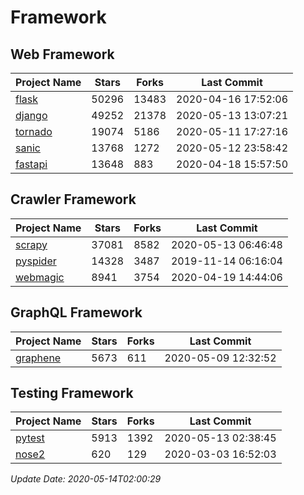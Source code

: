 # Framework

## Web Framework

| Project Name | Stars | Forks | Last Commit |
| ------------ | ----- | ----- | ----------- |
| [flask](https://github.com/pallets/flask) | 50296 | 13483 | 2020-04-16 17:52:06 |
| [django](https://github.com/django/django) | 49252 | 21378 | 2020-05-13 13:07:21 |
| [tornado](https://github.com/tornadoweb/tornado) | 19074 | 5186 | 2020-05-11 17:27:16 |
| [sanic](https://github.com/huge-success/sanic) | 13768 | 1272 | 2020-05-12 23:58:42 |
| [fastapi](https://github.com/tiangolo/fastapi) | 13648 | 883 | 2020-04-18 15:57:50 |

## Crawler Framework

| Project Name | Stars | Forks | Last Commit |
| ------------ | ----- | ----- | ----------- |
| [scrapy](https://github.com/scrapy/scrapy) | 37081 | 8582 | 2020-05-13 06:46:48 |
| [pyspider](https://github.com/binux/pyspider) | 14328 | 3487 | 2019-11-14 06:16:04 |
| [webmagic](https://github.com/code4craft/webmagic) | 8941 | 3754 | 2020-04-19 14:44:06 |

## GraphQL Framework

| Project Name | Stars | Forks | Last Commit |
| ------------ | ----- | ----- | ----------- |
| [graphene](https://github.com/graphql-python/graphene) | 5673 | 611 | 2020-05-09 12:32:52 |

## Testing Framework

| Project Name | Stars | Forks | Last Commit |
| ------------ | ----- | ----- | ----------- |
| [pytest](https://github.com/pytest-dev/pytest) | 5913 | 1392 | 2020-05-13 02:38:45 |
| [nose2](https://github.com/nose-devs/nose2) | 620 | 129 | 2020-03-03 16:52:03 |

*Update Date: 2020-05-14T02:00:29*